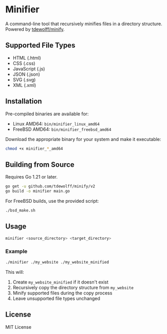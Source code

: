 # Minifier

A command-line tool that recursively minifies files in a directory structure. Powered by [tdewolff/minify](https://github.com/tdewolff/minify).

## Supported File Types

- HTML (.html)
- CSS (.css)
- JavaScript (.js)
- JSON (.json)
- SVG (.svg)
- XML (.xml)

## Installation

Pre-compiled binaries are available for:
- Linux AMD64: `bin/minifier_linux_amd64`
- FreeBSD AMD64: `bin/minifier_freebsd_amd64`

Download the appropriate binary for your system and make it executable:
```bash
chmod +x minifier_*_amd64
```

## Building from Source

Requires Go 1.21 or later.

```bash
go get -u github.com/tdewolff/minify/v2
go build -o minifier main.go
```

For FreeBSD builds, use the provided script:
```bash
./bsd_make.sh
```

## Usage

```bash
minifier <source_directory> <target_directory>
```

### Example

```bash
./minifier ./my_website ./my_website_minified
```

This will:
1. Create `my_website_minified` if it doesn't exist
2. Recursively copy the directory structure from `my_website`
3. Minify supported files during the copy process
4. Leave unsupported file types unchanged

## License

MIT License


